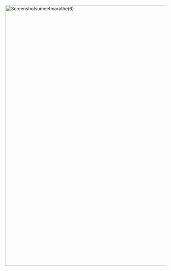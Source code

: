<img width="1487" height="820" alt="Screenshotsumeetmarathe(6)" src="https://github.com/user-attachments/assets/2b3ecbaf-0463-4a05-8a4b-644e6d88dce1" />
